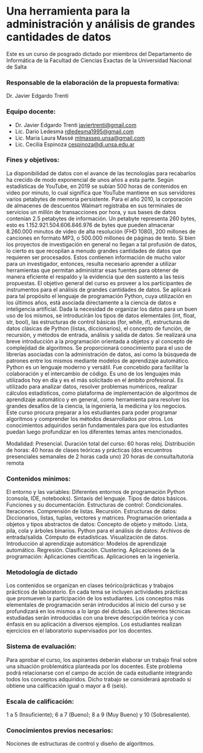 # Una herramienta para la administración y análisis de grandes cantidades de datos #
Este es un curso de posgrado dictado por miembros del Departamento de Informática de la Facultad de Ciencias Exactas de la Universidad Nacional de Salta

### Responsable de la elaboración de la propuesta formativa: ### 
Dr. Javier Edgardo Trenti

### Equipo docente: ###
* Dr. Javier Edgardo Trenti javiertrenti@gmail.com 
* Lic. Dario Ledesma rdledesma1995@gmail.com
* Lic. Maria Laura Massé mlmassep.unsa@gmail.com
* Lic. Cecilia Espinoza cespinoza@di.unsa.edu.ar


### Fines y objetivos: ### 
La disponibilidad de datos con el avance de las tecnologías para recabarlos ha crecido de modo exponencial de unos años a esta parte. 
Según estadísticas de YouTube, en 2019 se subían 500 horas de contenidos en video por minuto, lo cual significa que YouTube mantiene en sus servidores varios petabytes de memoria persistente.
Para el año 2010, la corporación de almacenes de descuentos Walmart registraba en sus terminales de servicios un millón de transacciones por hora, y sus bases de datos contenían 2.5 petabytes de información. 
Un petabyte representa 260 bytes, esto es 1.152.921.504.606.846.976 de bytes que pueden almacenar 8.260.000 minutos de video de alta resolución (FHD 1080), 200 millones de canciones en formato MP3, o 500.000 millones de páginas de texto.
Si bien los proyectos de investigación en general no llegan a tal profusión de datos, lo cierto es que recopilan a menudo grandes cantidades de datos que requieren ser procesados.
Estos contienen información de mucho valor para un investigador, entonces, resulta necesario aprender a utilizar herramientas que permitan administrar esas fuentes para obtener de manera eficiente el respaldo y la evidencia que den sustento a las tesis propuestas.
El objetivo general del curso es proveer a los participantes de instrumentos para el análisis de grandes cantidades de datos.
Se aplicará para tal propósito el lenguaje de programación Python, cuya utilización en los últimos años, está asociada directamente a la ciencia de datos e inteligencia artificial.
Dada la necesidad de organizar los datos para un buen uso de los mismos, se introducirán los tipos de datos elementales (int, float, str, bool), las estructuras de control básicas (for, while, if), estructuras de datos clásicas de Python (listas, diccionarios), el concepto de función, de recursión, y métodos de entrada, análisis y salida de datos. Se realizará una breve introducción a la programación orientada a objetos y al concepto de complejidad de algoritmos. Se proporcionará conocimiento para el uso de librerías asociadas con la administración de datos, así como la búsqueda de patrones entre los mismos mediante modelos de aprendizaje automático.
Python es un lenguaje moderno y versátil. Fue concebido para facilitar la colaboración y el intercambio de código. Es uno de los lenguajes más utilizados hoy en día y es el más solicitado en el ámbito profesional. Es utilizado para analizar datos, resolver problemas numéricos, realizar cálculos estadísticos, como plataforma de implementación de algoritmos de aprendizaje automático y en general, como herramienta para resolver los grandes desafíos de la ciencia, la ingeniería, la medicina y los negocios. Este curso procura preparar a los estudiantes para poder programar algoritmos y comprender los métodos desarrollados por otros. Los conocimientos adquiridos serán fundamentales para que los estudiantes puedan luego profundizar en los diferentes temas antes mencionados.

Modalidad: Presencial. 
Duración total del curso: 60 horas reloj. Distribución de horas: 
40 horas de clases teóricas y prácticas (dos encuentros presenciales semanales de 2 horas cada uno)
20 horas de consulta/tutoría remota

### Contenidos mínimos: ###
El entorno y las variables: Diferentes entornos de programación Python (consola, IDE, notebooks). Sintaxis del lenguaje. Tipos de datos básicos. Funciones y su documentación.
Estructuras de control: Condicionales. Iteraciones. Comprensión de listas. Recursión.
Estructuras de datos: Diccionarios, listas, tuplas, vectores y matrices.
Programación orientada a objetos y tipos abstractos de datos: Concepto de objeto y método. Lista, pila, cola y árboles binarios.
Python para el análisis de datos: Archivos de entrada/salida. Cómputo de estadísticas. Visualización de datos.
Introducción al aprendizaje automático: Modelos de aprendizaje automático. Regresión. Clasificación. Clustering.
Aplicaciones de la programación: Aplicaciones científicas. Aplicaciones en la ingeniería.

### Metodología de dictado ###
Los contenidos se organizan en clases teórico/prácticas y trabajos prácticos de laboratorio. En cada tema se incluyen actividades prácticas que promueven la participación de los estudiantes.
Los conceptos más elementales de programación serán introducidos al inicio del curso y se profundizará en los mismos a lo largo del dictado.
Las diferentes técnicas estudiadas serán introducidas con una breve descripción teórica y con énfasis en su aplicación a diversos ejemplos. 
Los estudiantes realizan ejercicios en el laboratorio supervisados por los docentes.

### Sistema de evaluación: ### 
Para aprobar el curso, los aspirantes deberán elaborar un trabajo final sobre una situación problemática planteada por los docentes. 
Este problema podrá relacionarse con el campo de acción de cada estudiante integrando todos los conceptos adquiridos.
Dicho trabajo se considerará aprobado si obtiene una calificación igual o mayor a 6 (seis).


### Escala de calificación: ###
1 a 5 (Insuficiente); 6 a 7 (Bueno); 8 a 9 (Muy Bueno) y 10 (Sobresaliente). 



### Conocimientos previos necesarios: ### 
Nociones de estructuras de control y diseño de algoritmos.
